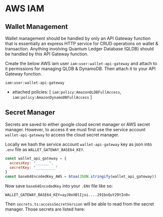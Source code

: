 # AWS IAM

## Wallet Management

Wallet management should be handled by only an API Gateway function that is essentially an express HTTP service for CRUD operations on wallet & transaction. Anything involving Quantum Ledger Database (QLDB) should be handled by this API Gateway function.

Create the below AWS iam user `iam:user:wallet-api-gateway` and attach to it permissions for managing QLDB & DynamoDB. Then attach it to your API Gateway function.

`iam:user:wallet-api-gateway`
- attached policies: [
  `iam:policy:AmazonQLDBFullAccess`,
  `iam:policy:AmazonDynamoDBFullAccess`
  ]


## Secret Manager
Secrets are saved to either google cloud secret manager or AWS secret manager. However, to access it we must first use the service account `wallet-api-gateway` to access the cloud secret manager.

Locally we hash the service account `wallet-api-gateway` key as json into `.env` file as `WALLET_GATEWAY_BASE64_KEY`.

```js
const wallet_api_gateway = {
  accessKey: "______",
  secretKey: "_________"
}
const base64EncodedKey_AWS = btoa(JSON.stringify(wallet_api_gateway))
```

Now save `base64EncodedKey` into your `.ENV` file like so:

```.env
WALLET_GATEWAY_BASE64_KEY=ayJ0eXBlIjoi....291bnQuY29tIn0=
```

Then `secrets.ts:accessSecretVersion` will be able to read from the secret manager. Those secrets are listed here:
